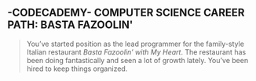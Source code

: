 ## -CODECADEMY- COMPUTER SCIENCE CAREER PATH: BASTA FAZOOLIN'
> You’ve started position as the lead programmer for the family-style Italian restaurant *Basta Fazoolin’ with My Heart*. The restaurant has been doing fantastically and seen a lot of growth lately. You’ve been hired to keep things organized.
